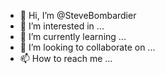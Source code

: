 - 👋 Hi, I’m @SteveBombardier
- 👀 I’m interested in ...
- 🌱 I’m currently learning ...
- 💞️ I’m looking to collaborate on ...
- 📫 How to reach me ...

<!---
SteveBombardier/SteveBombardier is a ✨ special ✨ repository because its `README.md` (this file) appears on your GitHub profile.
You can click the Preview link to take a look at your changes.
--->

